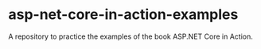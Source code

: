# asp-net-core-in-action-examples
A repository to practice the examples of the book ASP.NET Core in Action.
